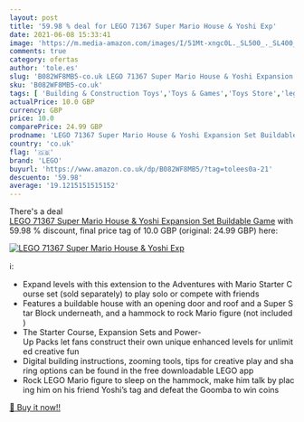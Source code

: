 ```yaml
---
layout: post
title: '59.98 % deal for LEGO 71367 Super Mario House & Yoshi Exp'
date: 2021-06-08 15:33:41
image: 'https://m.media-amazon.com/images/I/51Mt-xngc0L._SL500_._SL400_.jpg'
comments: true
category: ofertas
author: 'tole.es'
slug: 'B082WF8MB5-co.uk LEGO 71367 Super Mario House & Yoshi Expansion Set...'
sku: 'B082WF8MB5-co.uk'
tags: [ 'Building & Construction Toys','Toys & Games','Toys Store','lego', ]
actualPrice: 10.0 GBP
currency: GBP
price: 10.0
comparePrice: 24.99 GBP
prodname: 'LEGO 71367 Super Mario House & Yoshi Expansion Set Buildable Game'
country: 'co.uk'
flag: '🇬🇧'
brand: 'LEGO'
buyurl: 'https://www.amazon.co.uk/dp/B082WF8MB5/?tag=tolees0a-21'
descuento: '59.98'
average: '19.1215151515152'
---
```


There's a deal [LEGO 71367 Super Mario House & Yoshi Expansion Set Buildable Game](https://www.amazon.co.uk/dp/B082WF8MB5/?tag=tolees0a-21)  with  59.98 % discount, final price tag of  10.0 GBP (original: 24.99 GBP) here:

[![LEGO 71367 Super Mario House & Yoshi Exp](https://m.media-amazon.com/images/I/51Mt-xngc0L._SL500_._SL400_.jpg)](https://www.amazon.co.uk/dp/B082WF8MB5/?tag=tolees0a-21)

ℹ️:

- Expand levels with this extension to the Adventures with Mario Starter Course set (sold separately) to play solo or compete with friends
- Features a buildable house with an opening door and roof and a Super Star Block underneath, and a hammock to rock Mario figure (not included)
- The Starter Course, Expansion Sets and Power-Up Packs let fans construct their own unique enhanced levels for unlimited creative fun
- Digital building instructions, zooming tools, tips for creative play and sharing options can be found in the free downloadable LEGO app
- Rock LEGO Mario figure to sleep on the hammock, make him talk by placing him on his friend Yoshi’s tag and defeat the Goomba to win coins

[🛒 Buy it now!!](https://www.amazon.co.uk/dp/B082WF8MB5/?tag=tolees0a-21)
